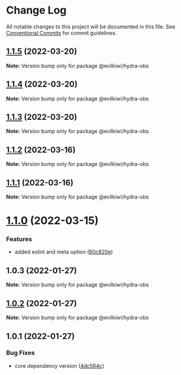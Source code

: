 # Change Log

All notable changes to this project will be documented in this file.
See [Conventional Commits](https://conventionalcommits.org) for commit guidelines.

## [1.1.5](https://github.com/evilkiwi/hydra/compare/@evilkiwi/hydra-obs@1.1.4...@evilkiwi/hydra-obs@1.1.5) (2022-03-20)

**Note:** Version bump only for package @evilkiwi/hydra-obs





## [1.1.4](https://github.com/evilkiwi/hydra/compare/@evilkiwi/hydra-obs@1.1.3...@evilkiwi/hydra-obs@1.1.4) (2022-03-20)

**Note:** Version bump only for package @evilkiwi/hydra-obs





## [1.1.3](https://github.com/evilkiwi/hydra/compare/@evilkiwi/hydra-obs@1.1.2...@evilkiwi/hydra-obs@1.1.3) (2022-03-20)

**Note:** Version bump only for package @evilkiwi/hydra-obs





## [1.1.2](https://github.com/evilkiwi/hydra/compare/@evilkiwi/hydra-obs@1.1.1...@evilkiwi/hydra-obs@1.1.2) (2022-03-16)

**Note:** Version bump only for package @evilkiwi/hydra-obs





## [1.1.1](https://github.com/evilkiwi/hydra/compare/@evilkiwi/hydra-obs@1.1.0...@evilkiwi/hydra-obs@1.1.1) (2022-03-16)

**Note:** Version bump only for package @evilkiwi/hydra-obs





# [1.1.0](https://github.com/evilkiwi/hydra/compare/@evilkiwi/hydra-obs@1.0.3...@evilkiwi/hydra-obs@1.1.0) (2022-03-15)


### Features

* added eslint and meta option ([60c820e](https://github.com/evilkiwi/hydra/commit/60c820e6c53250cdf3d35925a269e2142e2e89cf))





## 1.0.3 (2022-01-27)

**Note:** Version bump only for package @evilkiwi/hydra-obs





## [1.0.2](https://github.com/evilkiwi/hydra/compare/@evilkiwi/hydra-obs@1.0.1...@evilkiwi/hydra-obs@1.0.2) (2022-01-27)

**Note:** Version bump only for package @evilkiwi/hydra-obs





## 1.0.1 (2022-01-27)


### Bug Fixes

* core dependency version ([4dc564c](https://github.com/evilkiwi/hydra/commit/4dc564cbff42c3780f0b32d1867a7dce97b27a28))
